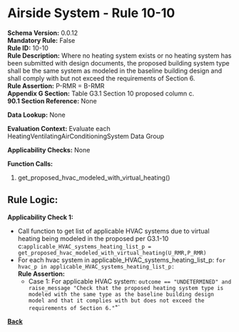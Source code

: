 # Airside System - Rule 10-10  
**Schema Version:** 0.0.12  
**Mandatory Rule:** False  
**Rule ID:** 10-10  
**Rule Description:** Where no heating system exists or no heating system has been submitted with design documents, the proposed building system type shall be the same system as modeled in the baseline building design and shall comply with but not exceed the requirements of Section 6.  
**Rule Assertion:** P-RMR = B-RMR   
**Appendix G Section:** Table G3.1 Section 10 proposed column c.   
**90.1 Section Reference:** None  

**Data Lookup:** None  

**Evaluation Context:** Evaluate each HeatingVentilatingAirConditioningSystem Data Group

**Applicability Checks:** None

**Function Calls:**  
1. get_proposed_hvac_modeled_with_virtual_heating()

## Rule Logic:  
**Applicability Check 1:**  
- Call function to get list of applicable HVAC systems due to virtual heating being modeled in the proposed per G3.1-10 c:`applicable_HVAC_systems_heating_list_p = get_proposed_hvac_modeled_with_virtual_heating(U_RMR,P_RMR)`
- For each hvac system in applicable_HVAC_systems_heating_list_p: `for hvac_p in applicable_HVAC_systems_heating_list_p:`    
    **Rule Assertion:**
    - Case 1: For applicable HVAC system: `outcome == "UNDETERMINED" and raise_message "Check that the proposed heating system type is modeled with the same type as the baseline building design model and that it complies with but does not exceed the requirements of Section 6."`"`  

**[Back](_toc.md)**
